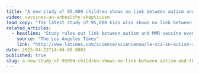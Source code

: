 ```yaml
---
title: "A new study of 95,000 children shows no link between autism and the MMR vaccine"
video: vaccines-an-unhealthy-skepticism
lead_copy: "The latest study of 95,000 kids also shows no link between autism and the MMR vaccine. Our report explains the root of the antivaxxer movement."
related_articles:
  - headline: "Study rules out link between autism and MMR vaccine even in at-risk kids"
    source: "The Los Angeles Times"
    link: "http://www.latimes.com/science/sciencenow/la-sci-sn-autism-study-vaccine-link-20150421-story.html#page=1"
date: 2015-04-22T14:04:00.000Z
published: true
slug: a-new-study-of-95000-children-shows-no-link-between-autism-and-the-mmr-vaccine
---
```


